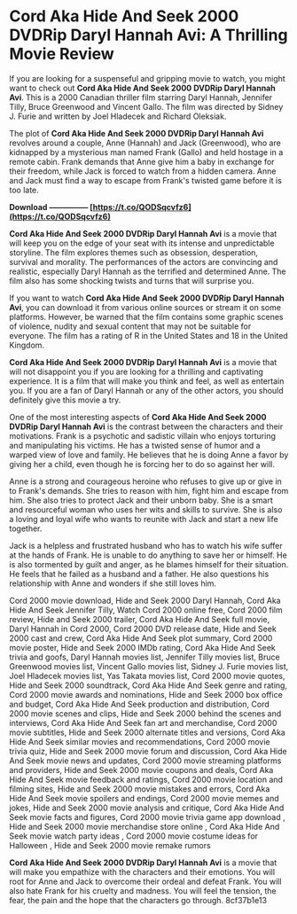 # Cord Aka Hide And Seek 2000 DVDRip Daryl Hannah Avi: A Thrilling Movie Review
 
If you are looking for a suspenseful and gripping movie to watch, you might want to check out **Cord Aka Hide And Seek 2000 DVDRip Daryl Hannah Avi**. This is a 2000 Canadian thriller film starring Daryl Hannah, Jennifer Tilly, Bruce Greenwood and Vincent Gallo. The film was directed by Sidney J. Furie and written by Joel Hladecek and Richard Oleksiak.
 
The plot of **Cord Aka Hide And Seek 2000 DVDRip Daryl Hannah Avi** revolves around a couple, Anne (Hannah) and Jack (Greenwood), who are kidnapped by a mysterious man named Frank (Gallo) and held hostage in a remote cabin. Frank demands that Anne give him a baby in exchange for their freedom, while Jack is forced to watch from a hidden camera. Anne and Jack must find a way to escape from Frank's twisted game before it is too late.
 
**Download ————— [https://t.co/QODSqcvfz6](https://t.co/QODSqcvfz6)**


 
**Cord Aka Hide And Seek 2000 DVDRip Daryl Hannah Avi** is a movie that will keep you on the edge of your seat with its intense and unpredictable storyline. The film explores themes such as obsession, desperation, survival and morality. The performances of the actors are convincing and realistic, especially Daryl Hannah as the terrified and determined Anne. The film also has some shocking twists and turns that will surprise you.
 
If you want to watch **Cord Aka Hide And Seek 2000 DVDRip Daryl Hannah Avi**, you can download it from various online sources or stream it on some platforms. However, be warned that the film contains some graphic scenes of violence, nudity and sexual content that may not be suitable for everyone. The film has a rating of R in the United States and 18 in the United Kingdom.
 
**Cord Aka Hide And Seek 2000 DVDRip Daryl Hannah Avi** is a movie that will not disappoint you if you are looking for a thrilling and captivating experience. It is a film that will make you think and feel, as well as entertain you. If you are a fan of Daryl Hannah or any of the other actors, you should definitely give this movie a try.
  
One of the most interesting aspects of **Cord Aka Hide And Seek 2000 DVDRip Daryl Hannah Avi** is the contrast between the characters and their motivations. Frank is a psychotic and sadistic villain who enjoys torturing and manipulating his victims. He has a twisted sense of humor and a warped view of love and family. He believes that he is doing Anne a favor by giving her a child, even though he is forcing her to do so against her will.
 
Anne is a strong and courageous heroine who refuses to give up or give in to Frank's demands. She tries to reason with him, fight him and escape from him. She also tries to protect Jack and their unborn baby. She is a smart and resourceful woman who uses her wits and skills to survive. She is also a loving and loyal wife who wants to reunite with Jack and start a new life together.
 
Jack is a helpless and frustrated husband who has to watch his wife suffer at the hands of Frank. He is unable to do anything to save her or himself. He is also tormented by guilt and anger, as he blames himself for their situation. He feels that he failed as a husband and a father. He also questions his relationship with Anne and wonders if she still loves him.
 
Cord 2000 movie download,  Hide and Seek 2000 Daryl Hannah,  Cord Aka Hide And Seek Jennifer Tilly,  Watch Cord 2000 online free,  Cord 2000 film review,  Hide and Seek 2000 trailer,  Cord Aka Hide And Seek full movie,  Daryl Hannah in Cord 2000,  Cord 2000 DVD release date,  Hide and Seek 2000 cast and crew,  Cord Aka Hide And Seek plot summary,  Cord 2000 movie poster,  Hide and Seek 2000 IMDb rating,  Cord Aka Hide And Seek trivia and goofs,  Daryl Hannah movies list,  Jennifer Tilly movies list,  Bruce Greenwood movies list,  Vincent Gallo movies list,  Sidney J. Furie movies list,  Joel Hladecek movies list,  Yas Takata movies list,  Cord 2000 movie quotes,  Hide and Seek 2000 soundtrack,  Cord Aka Hide And Seek genre and rating,  Cord 2000 movie awards and nominations,  Hide and Seek 2000 box office and budget,  Cord Aka Hide And Seek production and distribution,  Cord 2000 movie scenes and clips,  Hide and Seek 2000 behind the scenes and interviews,  Cord Aka Hide And Seek fan art and merchandise,  Cord 2000 movie subtitles,  Hide and Seek 2000 alternate titles and versions,  Cord Aka Hide And Seek similar movies and recommendations,  Cord 2000 movie trivia quiz,  Hide and Seek 2000 movie forum and discussion,  Cord Aka Hide And Seek movie news and updates,  Cord 2000 movie streaming platforms and providers,  Hide and Seek 2000 movie coupons and deals,  Cord Aka Hide And Seek movie feedback and ratings,  Cord 2000 movie location and filming sites,  Hide and Seek 2000 movie mistakes and errors,  Cord Aka Hide And Seek movie spoilers and endings,  Cord 2000 movie memes and jokes,  Hide and Seek 2000 movie analysis and critique,  Cord Aka Hide And Seek movie facts and figures,  Cord 2000 movie trivia game app download ,  Hide and Seek 2000 movie merchandise store online ,  Cord Aka Hide And Seek movie watch party ideas ,  Cord 2000 movie costume ideas for Halloween ,  Hide and Seek 2000 movie remake rumors
 
**Cord Aka Hide And Seek 2000 DVDRip Daryl Hannah Avi** is a movie that will make you empathize with the characters and their emotions. You will root for Anne and Jack to overcome their ordeal and defeat Frank. You will also hate Frank for his cruelty and madness. You will feel the tension, the fear, the pain and the hope that the characters go through.
 8cf37b1e13
 
